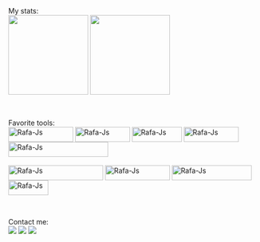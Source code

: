 <div>My stats:<br>
<div>
  <a href="https://github.com/GabrielMartinsQA"></a>
  <img height="160em" src="https://github-readme-stats.vercel.app/api?username=GabrielMartinsQA&amp;show_icons=true&amp;theme=dracula&amp;include_all_commits=true&amp;count_private=true;cache-control=no-cache" style="max-width: 100%;">
  <img height="160em" src="https://github-readme-stats.vercel.app/api/top-langs/?username=GabrielMartinsQA&amp;layout=compact&amp;langs_count=7&amp;theme=dracula" style="max-width: 100%;">
</div>

<br><div>Favorite tools:<br>
    <a href="https://github.com/GabrielMartinsQA"></a>
    <img align="center" alt="Rafa-Js" height="30" width="130" src="https://img.shields.io/badge/JavaScript-323330?style=for-the-badge&logo=javascript&logoColor=F7DF1E" style="max-width: 100%;">
    <img align="center" alt="Rafa-Js" height="30" width="110" src="https://img.shields.io/badge/Cypress-17202C?style=for-the-badge&logo=cypress&logoColor=white" style="max-width: 100%;">
    <img align="center" alt="Rafa-Js" height="30" width="100" src="https://img.shields.io/badge/Postman-FF6C37?style=for-the-badge&logo=Postman&logoColor=white" style="max-width: 100%;">
    <img align="center" alt="Rafa-Js" height="30" width="110" src="https://img.shields.io/badge/MongoDB-4EA94B?style=for-the-badge&logo=mongodb&logoColor=white" style="max-width: 100%;">
    <img align="center" alt="Rafa-Js" height="30" width="200" src="https://img.shields.io/badge/Microsoft%20SQL%20Server-CC2927?style=for-the-badge&logo=microsoft%20sql%20server&logoColor=white" style="max-width: 100%;">
    <br><br>
    <img align="center" alt="Rafa-Js" height="30" width="190" src="https://img.shields.io/badge/Visual_Studio_Code-0078D4?style=for-the-badge&logo=visual%20studio%20code&logoColor=white" style="max-width: 100%;">
    <img align="center" alt="Rafa-Js" height="30" width="130" src="https://img.shields.io/badge/IntelliJ_IDEA-000000.svg?style=for-the-badge&logo=intellij-idea&logoColor=white" style="max-width: 100%;">
    <img align="center" alt="Rafa-Js" height="30" width="160" src="https://img.shields.io/badge/Google_chrome-4285F4?style=for-the-badge&logo=Google-chrome&logoColor=white" style="max-width: 100%;">
    <img align="center" alt="Rafa-Js" height="30" width="80" src="https://img.shields.io/badge/Jira-0052CC?style=for-the-badge&logo=Jira&logoColor=white" style="max-width: 100%;">
</div>
  
<br><div>Contact me:<br>
  <a href="https://www.linkedin.com/in/martinsgabriel95" rel="nofollow"><img src="https://img.shields.io/badge/-LinkedIn-%230077B5?style=for-the-badge&amp;logo=linkedin&amp;logoColor=white" style="max-width: 100%;"></a> 
  <a href="https://telegram.me/+5585988648000" rel="nofollow"><img src="https://img.shields.io/badge/Telegram-2CA5E0?style=for-the-badge&logo=telegram&logoColor=white" style="max-width: 100%;"></a> 
  <a href="https://img.shields.io/badge/WhatsApp-25D366?style=for-the-badge&logo=whatsapp&logoColor=white"></a>
  <a href="mailto:gabrielmartins.95@hotmail.com"><img src="https://img.shields.io/badge/Microsoft_Outlook-0078D4?style=for-the-badge&logo=microsoft-outlook&logoColor=white" style="max-width: 100%;"></a>
</div>
